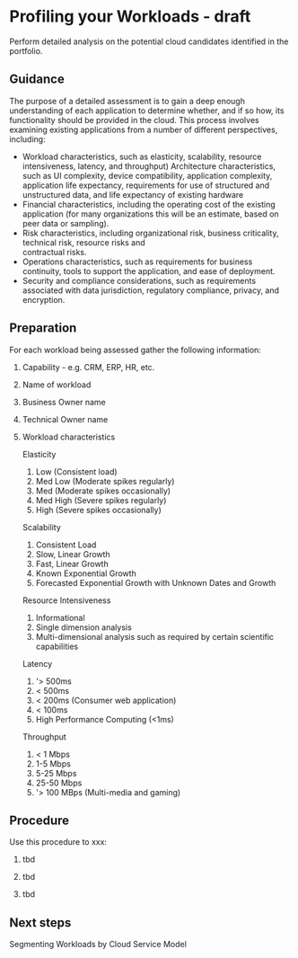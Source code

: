 # Profiling your Workloads - draft

Perform detailed analysis on the potential cloud candidates identified in the portfolio.

## Guidance

The purpose of a detailed assessment is to gain a deep enough understanding of each application to determine whether, and if so how, its functionality should be provided in the cloud. This process involves examining existing applications from a number of different perspectives, including:

* Workload characteristics, such as elasticity, scalability, resource intensiveness, latency, and throughput)
  Architecture characteristics, such as UI complexity, device compatibility, application complexity, application life 
  expectancy, requirements for use of structured and unstructured data,  and life expectancy of existing hardware
* Financial characteristics, including the operating cost of the existing application (for many organizations this will be
  an estimate, based on peer data or sampling).
* Risk characteristics, including organizational risk, business criticality, technical risk, resource risks and      
  contractual risks.
* Operations characteristics, such as requirements for business continuity, tools to support the application, and ease of 
  deployment.
* Security and compliance considerations, such as requirements associated with data jurisdiction, regulatory compliance, 
  privacy, and encryption.

## Preparation

For each workload being assessed gather the following information: 

  1. Capability - e.g. CRM, ERP, HR, etc.
	
  2. Name of workload

  3. Business Owner name

  4. Technical Owner name

  5. Workload characteristics
     
     Elasticity
     1. Low (Consistent load)
     2. Med Low (Moderate spikes regularly)
     3. Med (Moderate spikes occasionally)
     4. Med High (Severe spikes regularly)
     5. High (Severe spikes occasionally) 

     Scalability
     1. Consistent Load
     2. Slow, Linear Growth
     3. Fast, Linear Growth
     4. Known Exponential Growth
     5. Forecasted Exponential Growth with Unknown Dates and Growth

     Resource Intensiveness
     1. Informational
     3. Single dimension analysis
     5. Multi-dimensional analysis such as required by certain scientific capabilities

     Latency
     1. '> 500ms
     2. < 500ms
     3. < 200ms (Consumer web application)
     4. < 100ms
     5. High Performance Computing (<1ms)

     Throughput
     1. < 1 Mbps
     2. 1-5 Mbps
     3. 5-25 Mbps
     4. 25-50 Mbps
     5. '> 100 MBps (Multi-media and gaming)




## Procedure

Use this procedure to xxx:

   1. tbd
   
   2. tbd
   
   3. tbd

## Next steps

Segmenting Workloads by Cloud Service Model
